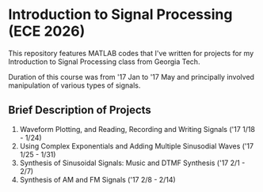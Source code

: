 # Introduction to Signal Processing (ECE 2026)
This repository features MATLAB codes that I've written for projects for my Introduction to Signal Processing class from Georgia Tech. 

Duration of this course was from '17 Jan to '17 May and principally involved manipulation of various types of signals. 

## Brief Description of Projects 

1. Waveform Plotting, and Reading, Recording and Writing Signals ('17 1/18 - 1/24)
2. Using Complex Exponentials and Adding Multiple Sinusodial Waves ('17 1/25 - 1/31)
3. Synthesis of Sinusoidal Signals: Music and DTMF Synthesis ('17 2/1 - 2/7)
4. Synthesis of AM and FM Signals ('17 2/8 - 2/14)
